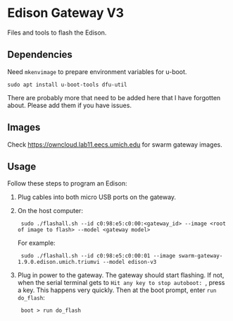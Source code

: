 Edison Gateway V3
=================

Files and tools to flash the Edison.

Dependencies
------------

Need `mkenvimage` to prepare environment variables for u-boot.

    sudo apt install u-boot-tools dfu-util

There are probably more that need to be added here that I have forgotten about.
Please add them if you have issues.


Images
------

Check https://owncloud.lab11.eecs.umich.edu for swarm gateway images.


Usage
-----

Follow these steps to program an Edison:

1. Plug cables into both micro USB ports on the gateway.

2. On the host computer:

        sudo ./flashall.sh --id c0:98:e5:c0:00:<gateway_id> --image <root of image to flash> --model <gateway model>

    For example:

        sudo ./flashall.sh --id c0:98:e5:c0:00:01 --image swarm-gateway-1.9.0.edison.umich.triumvi --model edison-v3

3. Plug in power to the gateway. The gateway should start flashing. If not,
when the serial terminal gets to
`Hit any key to stop autoboot: `, press a key. This happens very quickly.
Then at the boot prompt, enter `run do_flash`:

        boot > run do_flash
